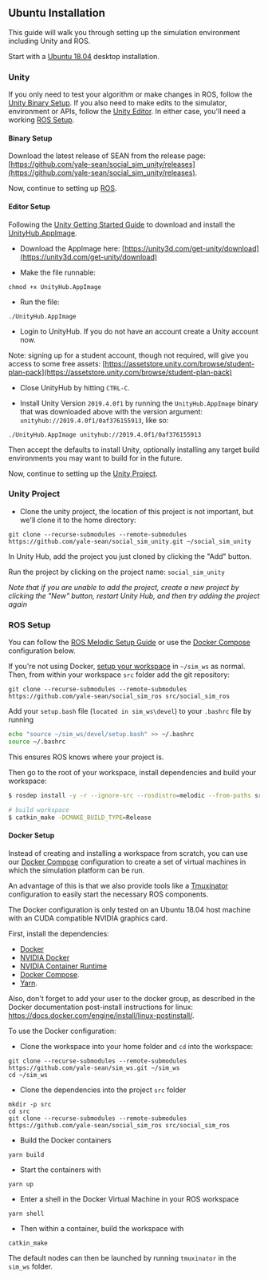 ## Ubuntu Installation

This guide will walk you through setting up the simulation environment including Unity and ROS.

Start with a [Ubuntu 18.04](https://releases.ubuntu.com/18.04/) desktop installation.

### Unity

If you only need to test your algorithm or make changes in ROS, follow the [Unity Binary Setup](#binary-setup). If you also need to make edits to the simulator, environment or APIs, follow the [Unity Editor](#editor-setup). In either case, you'll need a working [ROS Setup](#ros-setup).

#### Binary Setup

Download the latest release of SEAN from the release page: [https://github.com/yale-sean/social_sim_unity/releases](https://github.com/yale-sean/social_sim_unity/releases).

Now, continue to setting up [ROS](#ros-setup).

#### Editor Setup

Following the [Unity Getting Started Guide](https://docs.unity3d.com/Manual/GettingStartedInstallingHub.html) to download and install the [UnityHub.AppImage](https://unity3d.com/get-unity/download).

- Download the AppImage here: [https://unity3d.com/get-unity/download](https://unity3d.com/get-unity/download)

- Make the file runnable:

```
chmod +x UnityHub.AppImage
```

- Run the file:

```
./UnityHub.AppImage
```

- Login to UnityHub. If you do not have an account create a Unity account now.

Note: signing up for a student account, though not required, will give you access to some free assets: [https://assetstore.unity.com/browse/student-plan-pack](https://assetstore.unity.com/browse/student-plan-pack)

- Close UnityHub by hitting `CTRL-C`.

- Install Unity Version `2019.4.0f1` by running the `UnityHub.AppImage` binary that was downloaded above with the version argument: `unityhub://2019.4.0f1/0af376155913`, like so:

```
./UnityHub.AppImage unityhub://2019.4.0f1/0af376155913
```

Then accept the defaults to install Unity, optionally installing any target build environments you may want to build for in the future.

Now, continue to setting up the [Unity Project](#unity-project).

### Unity Project

- Clone the unity project, the location of this project is not important, but we'll clone it to the home directory:

```
git clone --recurse-submodules --remote-submodules https://github.com/yale-sean/social_sim_unity.git ~/social_sim_unity
```

In Unity Hub, add the project you just cloned by clicking the "Add" button.

Run the project by clicking on the project name: `social_sim_unity`

*Note that if you are unable to add the project, create a new project by clicking the "New" button, restart Unity Hub, and then try adding the project again*

### ROS Setup

You can follow the [ROS Melodic Setup Guide](http://wiki.ros.org/melodic/Installation/Ubuntu) or use the [Docker Compose](#docker-setup) configuration below.

If you're not using Docker, [setup your workspace](http://wiki.ros.org/catkin/Tutorials/create_a_workspace) in `~/sim_ws` as normal. Then, from within your workspace `src` folder add the git repository:

```
git clone --recurse-submodules --remote-submodules https://github.com/yale-sean/social_sim_ros src/social_sim_ros
```

Add your ```setup.bash``` file (```located in sim_ws\devel```) to your ```.bashrc``` file by running 

```bash
echo "source ~/sim_ws/devel/setup.bash" >> ~/.bashrc
source ~/.bashrc
```
This ensures ROS knows where your project is. 

Then go to the root of your workspace, install dependencies and build your workspace:

```bash
$ rosdep install -y -r --ignore-src --rosdistro=melodic --from-paths src

# build workspace
$ catkin_make -DCMAKE_BUILD_TYPE=Release
```

#### Docker Setup

Instead of creating and installing a workspace from scratch, you can use our [Docker Compose](https://docs.docker.com/compose/) configuration to create a set of virtual machines in which the simulation platform can be run.

An advantage of this is that we also provide tools like a [Tmuxinator](https://github.com/tmuxinator/tmuxinator) configuration to easily start the necessary ROS components.

The Docker configuration is only tested on an Ubuntu 18.04 host machine with an CUDA compatible NVIDIA graphics card.

First, install the dependencies:

- [Docker](https://docs.docker.com/engine/install/ubuntu/)
- [NVIDIA Docker](https://github.com/NVIDIA/nvidia-docker)
- [NVIDIA Container Runtime](https://github.com/nvidia/nvidia-container-runtime)
- [Docker Compose](https://docs.docker.com/compose/install/).
- [Yarn](https://classic.yarnpkg.com/en/docs/install/#debian-stable).

Also, don't forget to add your user to the docker group, as described in the Docker documentation post-install instructions for linux: https://docs.docker.com/engine/install/linux-postinstall/.

To use the Docker configuration:

- Clone the workspace into your home folder and `cd` into the workspace:

```
git clone --recurse-submodules --remote-submodules https://github.com/yale-sean/sim_ws.git ~/sim_ws
cd ~/sim_ws
```

- Clone the dependencies into the project `src` folder

```
mkdir -p src
cd src
git clone --recurse-submodules --remote-submodules https://github.com/yale-sean/social_sim_ros src/social_sim_ros
```

- Build the Docker containers

```
yarn build
```

- Start the containers with

```
yarn up
```

- Enter a shell in the Docker Virtual Machine in your ROS workspace

```
yarn shell
```

- Then within a container, build the workspace with

```
catkin_make
```

The default nodes can then be launched by running `tmuxinator` in the `sim_ws` folder.
